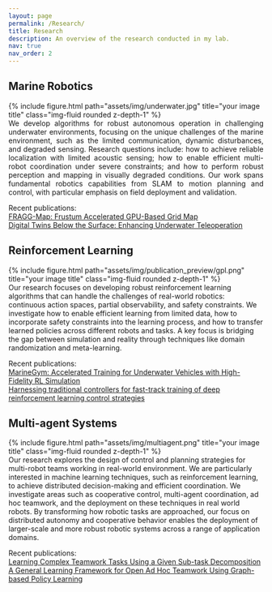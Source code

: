```yaml
---
layout: page
permalink: /Research/
title: Research
description: An overview of the research conducted in my lab. 
nav: true
nav_order: 2
---
```



## Marine Robotics

<div class="row align-items-center">
    <div class="col-4">
      {% include figure.html path="assets/img/underwater.jpg" title="your image title" class="img-fluid rounded z-depth-1" %}
    </div>
    <div class="col-8" style="text-align: justify;">
      We develop algorithms for robust autonomous operation in challenging underwater environments, focusing on the unique challenges of the marine environment, such as the limited communication, dynamic disturbances, and degraded sensing. Research questions include: how to achieve reliable localization with limited acoustic sensing; how to enable efficient multi-robot coordination under severe constraints; and how to perform robust perception and mapping in visually degraded conditions. Our work spans fundamental robotics capabilities from SLAM to motion planning and control, with particular emphasis on field deployment and validation.
    </div>
</div>



Recent publications:   
[FRAGG-Map: Frustum Accelerated GPU-Based Grid Map](https://ieeexplore.ieee.org/abstract/document/10801590)  
[Digital Twins Below the Surface: Enhancing Underwater Teleoperation](https://arxiv.org/abs/2402.07556)  

## Reinforcement Learning


<div class="row align-items-center">
    <div class="col-4">
      {% include figure.html path="assets/img/publication_preview/gpl.png" title="your image title" class="img-fluid rounded z-depth-1" %}
    </div>
    <div class="col-8">
      Our research focuses on developing robust reinforcement learning algorithms that can handle the challenges of real-world robotics: continuous action spaces, partial observability, and safety constraints. We investigate how to enable efficient learning from limited data, how to incorporate safety constraints into the learning process, and how to transfer learned policies across different robots and tasks. A key focus is bridging the gap between simulation and reality through techniques like domain randomization and meta-learning.
    </div>
</div>

Recent publications:  
[MarineGym: Accelerated Training for Underwater Vehicles with High-Fidelity RL Simulation](https://arxiv.org/abs/2410.14117)  
[Harnessing traditional controllers for fast-track training of deep reinforcement learning control strategies](https://www.tandfonline.com/doi/full/10.1080/20464177.2024.2367276)  

## Multi-agent Systems

<div class="row align-items-center">
    <div class="col-4">
      {% include figure.html path="assets/img/multiagent.png" title="your image title" class="img-fluid rounded z-depth-1" %}
    </div>
    <div class="col-8">
      Our research explores the design of control and planning strategies for multi-robot teams working in real-world environment. We are particularly interested in machine learning techniques, such as reinforcement learning, to achieve distributed decision-making and efficient coordination. We investigate areas such as cooperative control, multi-agent coordination, ad hoc teamwork, and the deployment on these techniques in real world robots. By transforming how robotic tasks are approached, our focus on distributed autonomy and cooperative behavior enables the deployment of larger-scale and more robust robotic systems across a range of application domains.
    </div>
</div>


Recent publications:  
[Learning Complex Teamwork Tasks Using a Given Sub-task Decomposition](https://www.ifaamas.org/Proceedings/aamas2024/pdfs/p598.pdf)   
[A General Learning Framework for Open Ad Hoc Teamwork Using Graph-based Policy Learning](https://www.jmlr.org/papers/v24/22-099.html)